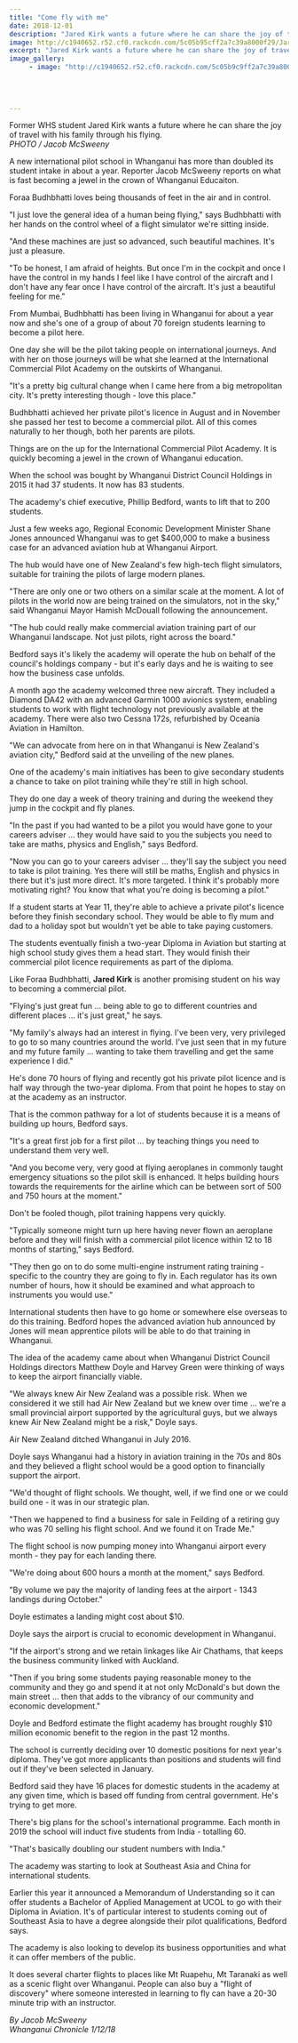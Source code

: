 ```yaml
---
title: "Come fly with me"
date: 2018-12-01
description: "Jared Kirk wants a future where he can share the joy of travel with his family through his flying..."
image: http://c1940652.r52.cf0.rackcdn.com/5c05b95cff2a7c39a8000f29/Jared-Kirk-flying-1-Dec-2018.jpg
excerpt: "Jared Kirk wants a future where he can share the joy of travel with his family through his flying."
image_gallery:
     - image: "http://c1940652.r52.cf0.rackcdn.com/5c05b9c9ff2a7c39a8000f2b/Jared-Kirk-photo-of-planes-1-Dec-2018.jpg"
    
    
    
    
---
```


<p><span>Former WHS student Jared Kirk wants a future where he can share the joy of travel with his family through his flying.</span><br /><em>PHOTO /&nbsp;Jacob McSweeny</em></p>
<p>A new international pilot school in Whanganui has more than doubled its student intake in about a year. Reporter Jacob McSweeny reports on what is fast becoming a jewel in the crown of Whanganui Educaiton.</p>
<p class="element element-paragraph">Foraa Budhbhatti loves being thousands of feet in the air and in control.</p>
<p class="element element-paragraph">"I just love the general idea of a human being flying," says Budhbhatti with her hands on the control wheel of a flight simulator we're sitting inside.</p>
<p class="element element-paragraph">"And these machines are just so advanced, such beautiful machines. It's just a pleasure.</p>
<p class="element element-paragraph">"To be honest, I am afraid of heights. But once I'm in the cockpit and once I have the control in my hands I feel like I have control of the aircraft and I don't have any fear once I have control of the aircraft. It's just a beautiful feeling for me."</p>
<p class="element element-paragraph">From Mumbai, Budhbhatti has been living in Whanganui for about a year now and she's one of a group of about 70 foreign students learning to become a pilot here.</p>
<p class="element element-paragraph">One day she will be the pilot taking people on international journeys. And with her on those journeys will be what she learned at the International Commercial Pilot Academy on the outskirts of Whanganui.</p>
<p class="element element-paragraph">"It's a pretty big cultural change when I came here from a big metropolitan city. It's pretty interesting though - love this place."</p>
<p class="element element-paragraph">Budhbhatti achieved her private pilot's licence in August and in November she passed her test to become a commercial pilot. All of this comes naturally to her though, both her parents are pilots.</p>
<p class="element element-paragraph">Things are on the up for the International Commercial Pilot Academy. It is quickly becoming a jewel in the crown of Whanganui education.</p>
<p class="element element-paragraph">When the school was bought by Whanganui District Council Holdings in 2015 it had 37 students. It now has 83 students.</p>
<p class="element element-paragraph">The academy's chief executive, Phillip Bedford, wants to lift that to 200 students.</p>
<p class="element element-paragraph">Just a few weeks ago, Regional Economic Development Minister Shane Jones announced Whanganui was to get $400,000 to make a business case for an advanced aviation hub at Whanganui Airport.</p>
<p class="element element-paragraph">The hub would have one of New Zealand's few high-tech flight simulators, suitable for training the pilots of large modern planes.</p>
<p class="element element-paragraph">"There are only one or two others on a similar scale at the moment. A lot of pilots in the world now are being trained on the simulators, not in the sky," said Whanganui Mayor Hamish McDouall following the announcement.</p>
<p class="element element-paragraph">"The hub could really make commercial aviation training part of our Whanganui landscape. Not just pilots, right across the board."</p>
<p class="element element-paragraph">Bedford says it's likely the academy will operate the hub on behalf of the council's holdings company - but it's early days and he is waiting to see how the business case unfolds.</p>
<p class="element element-paragraph">A month ago the academy welcomed three new aircraft. They included a Diamond DA42 with an advanced Garmin 1000 avionics system, enabling students to work with flight technology not previously available at the academy. There were also two Cessna 172s, refurbished by Oceania Aviation in Hamilton.</p>
<p class="element element-paragraph">"We can advocate from here on in that Whanganui is New Zealand's aviation city," Bedford said at the unveiling of the new planes.</p>
<p class="element element-paragraph">One of the academy's main initiatives has been to give secondary students a chance to take on pilot training while they're still in high school.</p>
<p class="element element-paragraph">They do one day a week of theory training and during the weekend they jump in the cockpit and fly planes.</p>
<p class="element element-paragraph">"In the past if you had wanted to be a pilot you would have gone to your careers adviser ... they would have said to you the subjects you need to take are maths, physics and English," says Bedford.</p>
<p class="element element-paragraph">"Now you can go to your careers adviser ... they'll say the subject you need to take is pilot training. Yes there will still be maths, English and physics in there but it's just more direct. It's more targeted. I think it's probably more motivating right? You know that what you're doing is becoming a pilot."</p>
<p class="element element-paragraph">If a student starts at Year 11, they're able to achieve a private pilot's licence before they finish secondary school. They would be able to fly mum and dad to a holiday spot but wouldn't yet be able to take paying customers.</p>
<p class="element element-paragraph">The students eventually finish a two-year Diploma in Aviation but starting at high school study gives them a head start. They would finish their commercial pilot licence requirements as part of the diploma.</p>
<p class="element element-paragraph">Like Foraa Budhbhatti, <strong>Jared Kirk</strong> is another promising student on his way to becoming a commercial pilot.</p>
<p class="element element-paragraph">"Flying's just great fun ... being able to go to different countries and different places ... it's just great," he says.</p>
<p class="element element-paragraph">"My family's always had an interest in flying. I've been very, very privileged to go to so many countries around the world. I've just seen that in my future and my future family ... wanting to take them travelling and get the same experience I did."</p>
<p class="element element-paragraph">He's done 70 hours of flying and recently got his private pilot licence and is half way through the two-year diploma. From that point he hopes to stay on at the academy as an instructor.</p>
<p class="element element-paragraph">That is the common pathway for a lot of students because it is a means of building up hours, Bedford says.</p>
<p class="element element-paragraph">"It's a great first job for a first pilot ... by teaching things you need to understand them very well.</p>
<p class="element element-paragraph"><span>"And you become very, very good at flying aeroplanes in commonly taught emergency situations so the pilot skill is enhanced. It helps building hours towards the requirements for the airline which can be between sort of 500 and 750 hours at the moment."</span></p>
<p class="element element-paragraph">Don't be fooled though, pilot training happens very quickly.</p>
<p class="element element-paragraph">"Typically someone might turn up here having never flown an aeroplane before and they will finish with a commercial pilot licence within 12 to 18 months of starting," says Bedford.</p>
<p class="element element-paragraph">"They then go on to do some multi-engine instrument rating training - specific to the country they are going to fly in. Each regulator has its own number of hours, how it should be examined and what approach to instruments you would use."</p>
<p class="element element-paragraph">International students then have to go home or somewhere else overseas to do this training. Bedford hopes the advanced aviation hub announced by Jones will mean apprentice pilots will be able to do that training in Whanganui.</p>
<p class="element element-paragraph">The idea of the academy came about when Whanganui District Council Holdings directors Matthew Doyle and Harvey Green were thinking of ways to keep the airport financially viable.</p>
<p class="element element-paragraph">"We always knew Air New Zealand was a possible risk. When we considered it we still had Air New Zealand but we knew over time ... we're a small provincial airport supported by the agricultural guys, but we always knew Air New Zealand might be a risk," Doyle says.</p>
<p class="element element-paragraph">Air New Zealand ditched Whanganui in July 2016.</p>
<p class="element element-paragraph">Doyle says Whanganui had a history in aviation training in the 70s and 80s and they believed a flight school would be a good option to financially support the airport.</p>
<p class="element element-paragraph">"We'd thought of flight schools. We thought, well, if we find one or we could build one - it was in our strategic plan.</p>
<p class="element element-paragraph">"Then we happened to find a business for sale in Feilding of a retiring guy who was 70 selling his flight school. And we found it on Trade Me."</p>
<p class="element element-paragraph">The flight school is now pumping money into Whanganui airport every month - they pay for each landing there.</p>
<p class="element element-paragraph">"We're doing about 600 hours a month at the moment," says Bedford.&nbsp;</p>
<p class="element element-paragraph">"By volume we pay the majority of landing fees at the airport - 1343 landings during October."</p>
<p class="element element-paragraph">Doyle estimates a landing might cost about $10.</p>
<p class="element element-paragraph">Doyle says the airport is crucial to economic development in Whanganui.</p>
<p class="element element-paragraph">"If the airport's strong and we retain linkages like Air Chathams, that keeps the business community linked with Auckland.</p>
<p class="element element-paragraph">"Then if you bring some students paying reasonable money to the community and they go and spend it at not only McDonald's but down the main street ... then that adds to the vibrancy of our community and economic development."</p>
<p class="element element-paragraph">Doyle and Bedford estimate the flight academy has brought roughly $10 million economic benefit to the region in the past 12 months.</p>
<p class="element element-paragraph">The school is currently deciding over 10 domestic positions for next year's diploma. They've got more applicants than positions and students will find out if they've been selected in January.</p>
<p class="element element-paragraph">Bedford said they have 16 places for domestic students in the academy at any given time, which is based off funding from central government. He's trying to get more.</p>
<p class="element element-paragraph">There's big plans for the school's international programme. Each month in 2019 the school will induct five students from India - totalling 60.</p>
<p class="element element-paragraph">"That's basically doubling our student numbers with India."</p>
<p class="element element-paragraph">The academy was starting to look at Southeast Asia and China for international students.</p>
<p class="element element-paragraph">Earlier this year it announced a Memorandum of Understanding so it can offer students a Bachelor of Applied Management at UCOL to go with their Diploma in Aviation. It's of particular interest to students coming out of Southeast Asia to have a degree alongside their pilot qualifications, Bedford says.</p>
<p class="element element-paragraph">The academy is also looking to develop its business opportunities and what it can offer members of the public.</p>
<p class="element element-paragraph">It does several charter flights to places like Mt Ruapehu, Mt Taranaki as well as a scenic flight over Whanganui. People can also buy a "flight of discovery" where someone interested in learning to fly can have a 20-30 minute trip with an instructor.</p>
<p class="element element-paragraph"><em>By Jacob McSweeny<br />Whanganui Chronicle 1/12/18</em></p>

